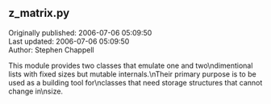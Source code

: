 ## z_matrix.py  
Originally published: 2006-07-06 05:09:50  
Last updated: 2006-07-06 05:09:50  
Author: Stephen Chappell  
  
This module provides two classes that emulate one and two\ndimentional lists with fixed sizes but mutable internals.\nTheir primary purpose is to be used as a building tool for\nclasses that need storage structures that cannot change in\nsize.